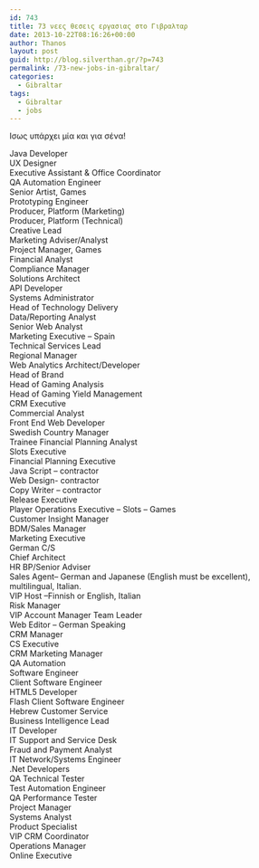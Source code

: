 ```yaml
---
id: 743
title: 73 νεες θεσεις εργασιας στο Γιβραλταρ
date: 2013-10-22T08:16:26+00:00
author: Thanos
layout: post
guid: http://blog.silverthan.gr/?p=743
permalink: /73-new-jobs-in-gibraltar/
categories:
  - Gibraltar
tags:
  - Gibraltar
  - jobs
---
```

Ισως υπάρχει μία και για σένα!

Java Developer  
UX Designer  
Executive Assistant & Office Coordinator  
QA Automation Engineer  
Senior Artist, Games  
Prototyping Engineer  
Producer, Platform (Marketing)  
Producer, Platform (Technical)  
Creative Lead  
Marketing Adviser/Analyst  
Project Manager, Games  
Financial Analyst  
Compliance Manager  
Solutions Architect  
API Developer  
Systems Administrator  
Head of Technology Delivery  
Data/Reporting Analyst  
Senior Web Analyst  
Marketing Executive – Spain  
Technical Services Lead  
Regional Manager  
Web Analytics Architect/Developer  
Head of Brand  
Head of Gaming Analysis  
Head of Gaming Yield Management  
CRM Executive  
Commercial Analyst  
Front End Web Developer  
Swedish Country Manager  
Trainee Financial Planning Analyst  
Slots Executive  
Financial Planning Executive  
Java Script &#8211; contractor  
Web Design- contractor  
Copy Writer – contractor  
Release Executive  
Player Operations Executive – Slots – Games  
Customer Insight Manager  
BDM/Sales Manager  
Marketing Executive  
German C/S  
Chief Architect  
HR BP/Senior Adviser  
Sales Agent– German and Japanese (English must be excellent), multilingual, Italian.  
VIP Host –Finnish or English, Italian  
Risk Manager  
VIP Account Manager Team Leader  
Web Editor – German Speaking  
CRM Manager  
CS Executive  
CRM Marketing Manager  
QA Automation  
Software Engineer  
Client Software Engineer  
HTML5 Developer  
Flash Client Software Engineer  
Hebrew Customer Service  
Business Intelligence Lead  
IT Developer  
IT Support and Service Desk  
Fraud and Payment Analyst  
IT Network/Systems Engineer  
.Net Developers  
QA Technical Tester  
Test Automation Engineer  
QA Performance Tester  
Project Manager  
Systems Analyst  
Product Specialist  
VIP CRM Coordinator  
Operations Manager  
Online Executive
